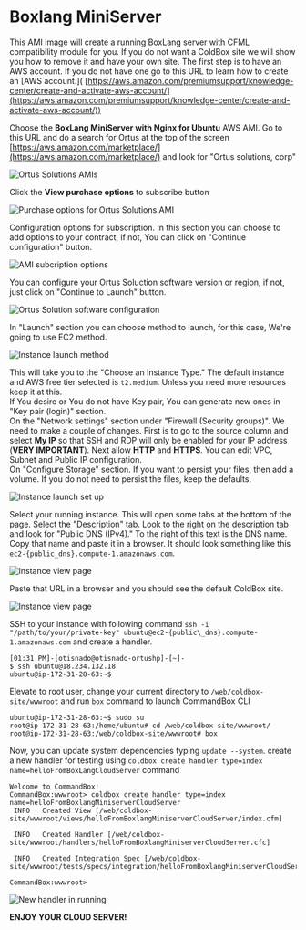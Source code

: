# Boxlang MiniServer

This AMI image will create a running BoxLang server with CFML compatibility module for you. If you do not want a ColdBox site we will show you how to remove it and have your own site. The first step is to have an AWS account. If you do not have one go to this URL to learn how to create an \[AWS account.]\( [https://aws.amazon.com/premiumsupport/knowledge-center/create-and-activate-aws-account/](https://aws.amazon.com/premiumsupport/knowledge-center/create-and-activate-aws-account/))

Choose the **BoxLang MiniServer with Nginx for Ubuntu** AWS AMI. Go to this URL and do a search for Ortus at the top of the screen [https://aws.amazon.com/marketplace/](https://aws.amazon.com/marketplace/) and look for "Ortus solutions, corp"

![Ortus Solutions AMIs](../../../.gitbook/assets/aws/boxlang-miniserver-with-nginx/marketplace-overview.png)

Click the **View purchase options** to subscribe button

![Purchase options for Ortus Solutions AMI](../../../.gitbook/assets/aws/boxlang-miniserver-with-nginx/purchase-options.png)

Configuration options for subscription. In this section you can choose to add options to your contract, if not, You can click on "Continue configuration" button.

![AMI subcription options](../../../.gitbook/assets/aws/boxlang-miniserver-with-nginx/software-subscription.png)

You can configure your Ortus Soluction software version or region, if not, just click on "Continue to Launch" button.

![Ortus Solution software configuration](../../../.gitbook/assets/aws/boxlang-miniserver-with-nginx/software-configuration.png)

In "Launch" section you can choose method to launch, for this case, We're going to use EC2 method.

![Instance launch method](../../../.gitbook/assets/aws/boxlang-miniserver-with-nginx/launch-options.png)

This will take you to the "Choose an Instance Type." The default instance and AWS free tier selected is `t2.medium`. Unless you need more resources keep it at this.\
If You desire or You do not have Key pair, You can generate new ones in "Key pair (login)" section.\
On the "Network settings" section under "Firewall (Security groups)". We need to make a couple of changes. First is to go to the source column and select **My IP** so that SSH and RDP will only be enabled for your IP address (**VERY IMPORTANT**). Next allow **HTTP** and **HTTPS**. You can edit VPC, Subnet and Public IP configuration.\
On "Configure Storage" section. If you want to persist your files, then add a volume. If you do not need to persist the files, keep the defaults.

![Instance launch set up](../../../.gitbook/assets/aws/boxlang-miniserver-with-nginx/ec2-settings.png)

Select your running instance. This will open some tabs at the bottom of the page. Select the "Description" tab. Look to the right on the description tab and look for "Public DNS (IPv4)." To the right of this text is the DNS name. Copy that name and paste it in a browser. It should look something like this `ec2-{public_dns}.compute-1.amazonaws.com`.

![Instance view page](../../../.gitbook/assets/aws/boxlang-miniserver-with-nginx/ec2-overview.png)

Paste that URL in a browser and you should see the default ColdBox site.

![Instance view page](../../../.gitbook/assets/aws/boxlang-miniserver-with-nginx/site-running.png)

SSH to your instance with following command `ssh -i "/path/to/your/private-key" ubuntu@ec2-{public\_dns}.compute-1.amazonaws.com` and create a handler.

```shell
[01:31 PM]-[otisnado@otisnado-ortushp]-[~]-
$ ssh ubuntu@18.234.132.18
ubuntu@ip-172-31-28-63:~$
```

Elevate to root user, change your current directory to `/web/coldbox-site/wwwroot` and run `box` command to launch CommandBox CLI

```shell
ubuntu@ip-172-31-28-63:~$ sudo su
root@ip-172-31-28-63:/home/ubuntu# cd /web/coldbox-site/wwwroot/
root@ip-172-31-28-63:/web/coldbox-site/wwwroot# box
```

Now, you can update system dependencies typing `update --system`. create a new handler for testing using `coldbox create handler type=index name=helloFromBoxLangCloudServer` command

```shell
Welcome to CommandBox! 
CommandBox:wwwroot> coldbox create handler type=index name=helloFromBoxlangMiniserverCloudServer
 INFO   Created View [/web/coldbox-site/wwwroot/views/helloFromBoxlangMiniserverCloudServer/index.cfm]

 INFO   Created Handler [/web/coldbox-site/wwwroot/handlers/helloFromBoxlangMiniserverCloudServer.cfc]

 INFO   Created Integration Spec [/web/coldbox-site/wwwroot/tests/specs/integration/helloFromBoxlangMiniserverCloudServerTest.cfc]

CommandBox:wwwroot>
```

![New handler in running](../../../.gitbook/assets/aws/boxlang-miniserver-with-nginx/site-new-handler.png)

**ENJOY YOUR CLOUD SERVER!**
